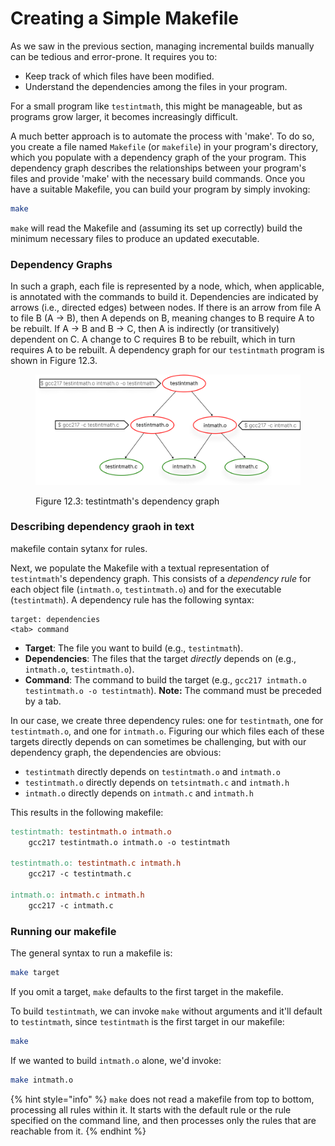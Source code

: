 # Creating a Simple Makefile

As we saw in the previous section, managing incremental builds manually can be tedious and error-prone. It requires you to:

* Keep track of which files have been modified.
* Understand the dependencies among the files in your program.

For a small program like `testintmath`, this might be manageable, but as programs grow larger, it becomes increasingly difficult.

A much better approach is to automate the process with 'make'. To do so, you create a file named `Makefile` (or `makefile`) in your program's directory, which you populate with a dependency graph of the your program. This dependency graph describes the relationships between your program's files and provide 'make' with the necessary build commands. Once you have a suitable Makefile, you can build your program by simply invoking:

```bash
make
```

`make` will read the Makefile and (assuming its set up correctly) build the minimum necessary files to produce an updated executable.

### Dependency Graphs

In such a graph, each file is represented by a node, which, when applicable, is annotated with the commands to build it. Dependencies are indicated by arrows (i.e., directed edges) between nodes. If there is an arrow from file A to file B (A → B), then A depends on B, meaning changes to B require A to be rebuilt. If A → B and B → C, then A is indirectly (or transitively) dependent on C. A change to C requires B to be rebuilt, which in turn requires A to be rebuilt.  A dependency graph for our `testintmath` program is shown in Figure 12.3.&#x20;

<figure><img src="../.gitbook/assets/Group 125 (1).png" alt="" width="563"><figcaption><p>Figure 12.3: testintmath's dependency graph</p></figcaption></figure>

### Describing dependency graoh in text

makefile contain sytanx for rules.

Next, we populate the Makefile with a textual representation of `testintmath`'s dependency graph. This consists of a _dependency rule_ for each object file (`intmath.o`, `testintmath.o`) and for the executable (`testintmath`). A dependency rule has the following syntax:

```
target: dependencies
<tab> command
```

* **Target**: The file you want to build (e.g., `testintmath`).
* **Dependencies**: The files that the target _directly_ depends on (e.g., `intmath.o`, `testintmath.o`).
* **Command**: The command to build the target (e.g., `gcc217 intmath.o testintmath.o -o testintmath`). **Note:** The command must be preceded by a tab.

In our case, we create three dependency rules: one for `testintmath`, one for `testintmath.o`, and one for `intmath.o`. Figuring our which files each of these targets directly depends on can sometimes be challenging, but with our dependency graph, the dependencies are obvious:

* `testintmath` directly depends on `testintmath.o` and `intmath.o`
* `testintmath.o` directly depends on `tetsintmath.c` and `intmath.h`
* `intmath.o` directly depends on `intmath.c` and `intmath.h`

This results in the following makefile:

```makefile
testintmath: testintmath.o intmath.o
    gcc217 testintmath.o intmath.o -o testintmath

testintmath.o: testintmath.c intmath.h
    gcc217 -c testintmath.c

intmath.o: intmath.c intmath.h
    gcc217 -c intmath.c
```

### Running our makefile

The general syntax to run a makefile is:

```bash
make target
```

If you omit a target, `make` defaults to the first target in the makefile.&#x20;

To build `testintmath`, we can invoke `make` without arguments and it'll default to `testintmath`, since `testintmath` is the first target in our makefile:

```bash
make
```

If we wanted to build `intmath.o` alone, we'd invoke:

```bash
make intmath.o
```

{% hint style="info" %}
`make` does not read a makefile from top to bottom, processing all rules within it. It starts with the default rule or the rule specified on the command line, and then processes only the rules that are reachable from it.&#x20;
{% endhint %}
